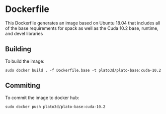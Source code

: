 # Dockerfile
This Dockerfile generates an image based on Ubuntu 18.04 that includes all of the base requirements for spack as well as the Cuda 10.2 base, runtime, and devel libraries

## Building
To build the image:

```shell
sudo docker build . -f Dockerfile.base -t plato3d/plato-base:cuda-10.2
```

## Commiting
To commit the image to docker hub:
```shell
sudo docker push plato3d/plato-base:cuda-10.2
```
